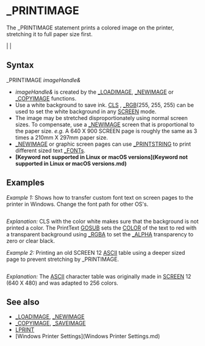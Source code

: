# _PRINTIMAGE

The _PRINTIMAGE statement prints a colored image on the printer, stretching it to full paper size first.

  

|  |

## Syntax

_PRINTIMAGE *imageHandle&*
  

* *imageHandle&* is created by the [_LOADIMAGE](_LOADIMAGE.md), [_NEWIMAGE](_NEWIMAGE.md) or [_COPYIMAGE](_COPYIMAGE.md) functions.
* Use a white background to save ink. [CLS](CLS.md) , [_RGB](_RGB.md)(255, 255, 255) can be used to set the white background in any [SCREEN](SCREEN.md) mode.
* The image may be stretched disproportionately using normal screen sizes. To compensate, use a [_NEWIMAGE](_NEWIMAGE.md) screen that is proportional to the paper size. *e.g.* A 640 X 900 SCREEN page is roughly the same as 3 times a 210mm X 297mm paper size.
* [_NEWIMAGE](_NEWIMAGE.md) or graphic screen pages can use [_PRINTSTRING](_PRINTSTRING.md) to print different sized text [_FONTs](_FONTs.md).
* **[Keyword not supported in Linux or macOS versions](Keyword not supported in Linux or macOS versions.md)**

  

## Examples

*Example 1:* Shows how to transfer custom font text on screen pages to the printer in Windows. Change the font path for other OS's.

``` PageScale = 10 PageHeight = 297 * PageScale 'A4 paper size is 210 X 297 mm PageWidth = 210 * PageScale Page& = [_NEWIMAGE](_NEWIMAGE.md)(PageWidth, PageHeight, 32) [_DEST](_DEST.md) Page&: [CLS](CLS.md) , [_RGB](_RGB.md)(255, 255, 255): [_DEST](_DEST.md) 0  'make background white to save ink! CursorPosY = 0  'example text to print PointSize = 12 text$ = "The rain in Spain falls mainly on the plain." [GOSUB](GOSUB.md) PrintText  PointSize = 50 text$ = "BUT!" [GOSUB](GOSUB.md) PrintText  PointSize = 12 text$ = "In Hartford, Hereford, and Hampshire, hurricanes hardly happen." [GOSUB](GOSUB.md) PrintText  [INPUT](INPUT.md) "Preview (Y/N)?", i$                      'print preview of screen (optional) [IF](IF.md) [UCASE$](UCASE$.md)(i$) = "Y" [THEN](THEN.md)   Prev& = [_NEWIMAGE](_NEWIMAGE.md)(600, 900, 32)               'print preview smaller image   [_PUTIMAGE](_PUTIMAGE.md) , Page&, Prev&   [SCREEN](SCREEN.md) Prev&   DO: [LOOP](LOOP.md) [UNTIL](UNTIL.md) [INKEY$](INKEY$.md) <> ""   [SCREEN](SCREEN.md) 0 [END IF](END IF.md)  [INPUT](INPUT.md) "Print on printer (Y/N)?", i$             'print screen page on printer [IF](IF.md) [UCASE$](UCASE$.md)(i$) = "Y" [THEN](THEN.md)   _PRINTIMAGE Page& [END IF](END IF.md)  [END](END.md)  PrintText: FontHeight = [INT](INT.md)(PointSize * 0.3527 * PageScale) FontHandle = [_LOADFONT](_LOADFONT.md)("c:\windows\fonts\times.ttf", FontHeight) [_DEST](_DEST.md) Page& [_FONT](_FONT.md) FontHandle [COLOR](COLOR.md) [_RGB](_RGB.md)(255, 0, 0), [_RGBA](_RGBA.md)(0, 0, 0, 0)        'RED text on clear black background [_PRINTSTRING](_PRINTSTRING.md) (0, CursorPosY), text$ [_FONT](_FONT.md) 16                               'change to the QB64 default font to free it [_FREEFONT](_FREEFONT.md) FontHandle [_DEST](_DEST.md) 0 CursorPosY = CursorPosY + FontHeight            'adjust print position down [RETURN](RETURN.md)  
```

*Explanation:* CLS with the color white makes sure that the background is not printed a color. The PrintText [GOSUB](GOSUB.md) sets the [COLOR](COLOR.md) of the text to red with a transparent background using [_RGBA](_RGBA.md) to set the [_ALPHA](_ALPHA.md) transparency to zero or clear black.
  

*Example 2:* Printing an old SCREEN 12 [ASCII](ASCII.md) table using a deeper sized page to prevent stretching by _PRINTIMAGE.

``` [_TITLE](_TITLE.md) "Print Preview ASCII Table" [SCREEN](SCREEN.md) [_NEWIMAGE](_NEWIMAGE.md)(640, 900, 256)  'size is proportional to 210mm X 297mm(8-1/2 X 11) paper  [OUT](OUT.md) [&H](&H.md)3C8, 0: [OUT](OUT.md) [&H](&H.md)3C9, 63: [OUT](OUT.md) [&H](&H.md)3C9, 63: [OUT](OUT.md) [&H](&H.md)3C9, 63 'white background saves ink!  Align 8, 2, "ASCII and Extended Character Code Table using [CHR$](CHR$.md)(n%)" [PRINT](PRINT.md) [STRING$](STRING$.md)(80, 223) [COLOR](COLOR.md) 40 [PRINT](PRINT.md) " "; [FOR](FOR.md) i% = 0 [TO](TO.md) 13   [PRINT](PRINT.md) i%;: SetCHR [CSRLIN](CSRLIN.md), [POS](POS.md)(0), 40, i%   [LOCATE](LOCATE.md) [CSRLIN](CSRLIN.md), [POS](POS.md)(0) + 1 [NEXT](NEXT.md) i% [FOR](FOR.md) i% = 14 [TO](TO.md) 16   [PRINT](PRINT.md) i%; [CHR$](CHR$.md)(i%); [NEXT](NEXT.md) [LOCATE](LOCATE.md) [CSRLIN](CSRLIN.md) + 1, 2 [FOR](FOR.md) i = 17 [TO](TO.md) 27   [PRINT](PRINT.md) i; [CHR$](CHR$.md)(i); [NEXT](NEXT.md) [FOR](FOR.md) i% = 28 [TO](TO.md) 31   [PRINT](PRINT.md) i%;: SetCHR [CSRLIN](CSRLIN.md), [POS](POS.md)(0), 40, i%   [LOCATE](LOCATE.md) [CSRLIN](CSRLIN.md), [POS](POS.md)(0) + 1 [NEXT](NEXT.md) i% [LOCATE](LOCATE.md) [CSRLIN](CSRLIN.md) + 1, 2 [COLOR](COLOR.md) 2: [PRINT](PRINT.md) 32; [CHR$](CHR$.md)(32); [FOR](FOR.md) i% = 33 [TO](TO.md) 255   [SELECT CASE](SELECT CASE.md) i%     [CASE](CASE.md) 45, 58, 71, 84: [LOCATE](LOCATE.md) [CSRLIN](CSRLIN.md) + 1, 1     [CASE](CASE.md) [IS](IS.md) > 96: [IF](IF.md) (i% - 97) [MOD](MOD.md) 11 = 0 [THEN](THEN.md) [LOCATE](LOCATE.md) [CSRLIN](CSRLIN.md) + 1, 1   [END SELECT](END SELECT.md)   [SELECT CASE](SELECT CASE.md) i%     [CASE](CASE.md) 48 [TO](TO.md) 57: [COLOR](COLOR.md) 9 'denotes number keys 48 to 57     [CASE](CASE.md) 65 [TO](TO.md) 90: [COLOR](COLOR.md) 5 ' A to Z keys 65 to 90     [CASE](CASE.md) 97 [TO](TO.md) 122: [COLOR](COLOR.md) 36 'a to z keys 97 to 122     [CASE](CASE.md) 127 [TO](TO.md) 175: [COLOR](COLOR.md) 42     [CASE](CASE.md) 176 [TO](TO.md) 223: [COLOR](COLOR.md) 6 'drawing characters 176 to 223     [CASE](CASE.md) [IS](IS.md) > 223: [COLOR](COLOR.md) 42     [CASE ELSE](CASE ELSE.md): [COLOR](COLOR.md) 2   [END SELECT](END SELECT.md)   [IF](IF.md) i% = 98 [OR](OR.md) "OR (boolean)") i% = 99 [OR](OR.md) "OR (boolean)") i% = 100 [THEN](THEN.md) [PRINT](PRINT.md) [SPACE$](SPACE$.md)(1);   [PRINT](PRINT.md) " "; i%; [CHR$](CHR$.md)(i%); [NEXT](NEXT.md) i% [COLOR](COLOR.md) 3: [PRINT](PRINT.md) "= NBSP(Non-Breaking Space)" [COLOR](COLOR.md) 8: [PRINT](PRINT.md) [STRING$](STRING$.md)(80, [CHR$](CHR$.md)(220)) Border 8 [COLOR](COLOR.md) 4: [LOCATE](LOCATE.md) 27, 4: [PRINT](PRINT.md) "7) BELL, 8) Backspace, 9) Tab, 10) LineFeed(printer), 12) FormFeed(printer)" [LOCATE](LOCATE.md) 28, 4: [PRINT](PRINT.md) "  13) Return, 26) End Of File, 27) Escape  30) Line up, 31) Line down "  Align 13, 29, "Press Ctrl + P to PRINT!"  DO: [SLEEP](SLEEP.md): K$ = [INKEY$](INKEY$.md): [LOOP](LOOP.md) [UNTIL](UNTIL.md) K$ <> "" Align 13, 29, [SPACE$](SPACE$.md)(50) [IF](IF.md) K$ = [CHR$](CHR$.md)(16) [THEN](THEN.md)   _PRINTIMAGE 0              '<<<<<<<<<<<< to PRINTER   Align 11, 29, "Use the ASCII Table for a reference of the codes!"   [SOUND](SOUND.md) 700, 4 [END IF](END IF.md) K$ = [INPUT$](INPUT$.md)(1) [SYSTEM](SYSTEM.md)  [SUB](SUB.md) Align (Tclr, Trow, txt$) Tcol = 41 - ([LEN](LEN.md)(txt$) \ 2) [COLOR](COLOR.md) Tclr: [LOCATE](LOCATE.md) Trow, Tcol: [PRINT](PRINT.md) txt$; [END SUB](END SUB.md)  [SUB](SUB.md) Border (clr%) [COLOR](COLOR.md) clr% [FOR](FOR.md) row = 1 [TO](TO.md) 30   [LOCATE](LOCATE.md) row, 1: [PRINT](PRINT.md) [CHR$](CHR$.md)(179);   [LOCATE](LOCATE.md) row, 80: [PRINT](PRINT.md) [CHR$](CHR$.md)(179); [NEXT](NEXT.md) row [LOCATE](LOCATE.md) 1, 1: [PRINT](PRINT.md) [STRING$](STRING$.md)(80, 196); [LOCATE](LOCATE.md) 30, 1: [PRINT](PRINT.md) [STRING$](STRING$.md)(80, 196); [LOCATE](LOCATE.md) 1, 1: [PRINT](PRINT.md) [CHR$](CHR$.md)(218); [LOCATE](LOCATE.md) 1, 80: [PRINT](PRINT.md) [CHR$](CHR$.md)(191); [LOCATE](LOCATE.md) 30, 1: [PRINT](PRINT.md) [CHR$](CHR$.md)(192); [LOCATE](LOCATE.md) 30, 80: [PRINT](PRINT.md) [CHR$](CHR$.md)(217); [END SUB](END SUB.md)  [SUB](SUB.md) SetCHR (Trow, Tcol, FG, ASCode) Srow = 16 * (Trow - 1): Scol = 8 * (Tcol - 1) 'convert text to graphic coordinates [COLOR](COLOR.md) FG: [_PRINTSTRING](_PRINTSTRING.md) (Scol, Srow), [CHR$](CHR$.md)(ASCode) [END SUB](END SUB.md)  
```

*Explanation:* The [ASCII](ASCII.md) character table was originally made in [SCREEN](SCREEN.md) 12 (640 X 480) and was adapted to 256 colors.
  

## See also

* [_LOADIMAGE](_LOADIMAGE.md), [_NEWIMAGE](_NEWIMAGE.md)
* [_COPYIMAGE](_COPYIMAGE.md), [_SAVEIMAGE](_SAVEIMAGE.md)
* [LPRINT](LPRINT.md)
* [Windows Printer Settings](Windows Printer Settings.md)

  
